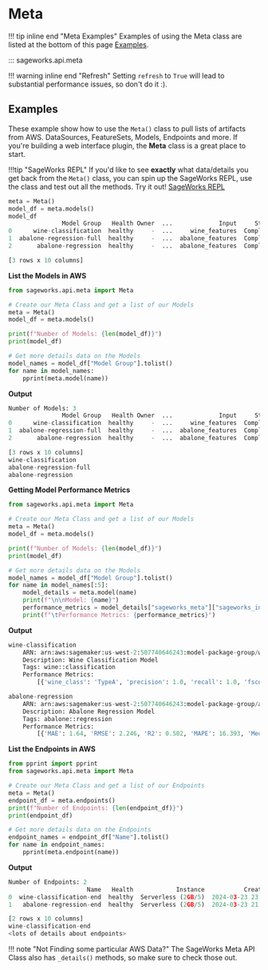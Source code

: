 # Meta

!!! tip inline end "Meta Examples"
    Examples of using the Meta class are listed at the bottom of this page [Examples](#examples).
    
::: sageworks.api.meta


!!! warning inline end "Refresh"
    Setting `refresh` to `True` will lead to substantial performance issues, so don't do it :).

## Examples
These example show how to use the `Meta()` class to pull lists of artifacts from AWS. DataSources, FeatureSets, Models, Endpoints and more. If you're building a web interface plugin, the **Meta** class is a great place to start.

!!!tip "SageWorks REPL"
    If you'd like to see **exactly** what data/details you get back from the `Meta()` class, you can spin up the SageWorks REPL, use the class and test out all the methods. Try it out! [SageWorks REPL](../repl/index.md)

```py title="Using SageWorks REPL"
meta = Meta()
model_df = meta.models()
model_df
               Model Group   Health Owner  ...             Input     Status                Description
0      wine-classification  healthy     -  ...     wine_features  Completed  Wine Classification Model
1  abalone-regression-full  healthy     -  ...  abalone_features  Completed   Abalone Regression Model
2       abalone-regression  healthy     -  ...  abalone_features  Completed   Abalone Regression Model

[3 rows x 10 columns]
```

**List the Models in AWS**

```py title="meta_list_models.py"
from sageworks.api.meta import Meta

# Create our Meta Class and get a list of our Models
meta = Meta()
model_df = meta.models()

print(f"Number of Models: {len(model_df)}")
print(model_df)

# Get more details data on the Models
model_names = model_df["Model Group"].tolist()
for name in model_names:
    pprint(meta.model(name))
```

**Output**

```py
Number of Models: 3
               Model Group   Health Owner  ...             Input     Status                Description
0      wine-classification  healthy     -  ...     wine_features  Completed  Wine Classification Model
1  abalone-regression-full  healthy     -  ...  abalone_features  Completed   Abalone Regression Model
2       abalone-regression  healthy     -  ...  abalone_features  Completed   Abalone Regression Model

[3 rows x 10 columns]
wine-classification
abalone-regression-full
abalone-regression
```

**Getting Model Performance Metrics**

```py title="meta_model_metrics.py"
from sageworks.api.meta import Meta

# Create our Meta Class and get a list of our Models
meta = Meta()
model_df = meta.models()

print(f"Number of Models: {len(model_df)}")
print(model_df)

# Get more details data on the Models
model_names = model_df["Model Group"].tolist()
for name in model_names[:5]:
    model_details = meta.model(name)
    print(f"\n\nModel: {name}")
    performance_metrics = model_details["sageworks_meta"]["sageworks_inference_metrics"]
    print(f"\tPerformance Metrics: {performance_metrics}")
```

**Output**

```py
wine-classification
	ARN: arn:aws:sagemaker:us-west-2:507740646243:model-package-group/wine-classification
	Description: Wine Classification Model
	Tags: wine::classification
	Performance Metrics:
		[{'wine_class': 'TypeA', 'precision': 1.0, 'recall': 1.0, 'fscore': 1.0, 'roc_auc': 1.0, 'support': 12}, {'wine_class': 'TypeB', 'precision': 1.0, 'recall': 1.0, 'fscore': 1.0, 'roc_auc': 1.0, 'support': 14}, {'wine_class': 'TypeC', 'precision': 1.0, 'recall': 1.0, 'fscore': 1.0, 'roc_auc': 1.0, 'support': 9}]

abalone-regression
	ARN: arn:aws:sagemaker:us-west-2:507740646243:model-package-group/abalone-regression
	Description: Abalone Regression Model
	Tags: abalone::regression
	Performance Metrics:
		[{'MAE': 1.64, 'RMSE': 2.246, 'R2': 0.502, 'MAPE': 16.393, 'MedAE': 1.209, 'NumRows': 834}]
```

**List the Endpoints in AWS**

```py title="meta_list_endpoints.py"
from pprint import pprint
from sageworks.api.meta import Meta

# Create our Meta Class and get a list of our Endpoints
meta = Meta()
endpoint_df = meta.endpoints()
print(f"Number of Endpoints: {len(endpoint_df)}")
print(endpoint_df)

# Get more details data on the Endpoints
endpoint_names = endpoint_df["Name"].tolist()
for name in endpoint_names:
    pprint(meta.endpoint(name))
```

**Output**

```py
Number of Endpoints: 2
                      Name   Health            Instance           Created  ...     Status     Variant Capture Samp(%)
0  wine-classification-end  healthy  Serverless (2GB/5)  2024-03-23 23:09  ...  InService  AllTraffic   False       -
1   abalone-regression-end  healthy  Serverless (2GB/5)  2024-03-23 21:11  ...  InService  AllTraffic   False       -

[2 rows x 10 columns]
wine-classification-end
<lots of details about endpoints>
```


!!! note "Not Finding some particular AWS Data?"
    The SageWorks Meta API Class also has `_details()` methods, so make sure to check those out.
